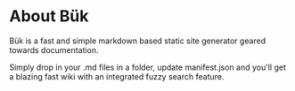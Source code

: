 # About Bük

Bük is a fast and simple markdown based static site generator geared towards documentation.

Simply drop in your .md files in a folder, update manifest.json and you'll get a blazing fast wiki with an integrated fuzzy search feature.
